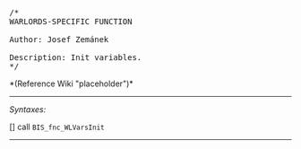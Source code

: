 <pre>/*
WARLORDS-SPECIFIC FUNCTION

Author: Josef Zemánek

Description: Init variables.
*/</pre>*(Reference Wiki "placeholder")*<!-- Remove this after fill-in -->


---
*Syntaxes:*

[] call `BIS_fnc_WLVarsInit`

---
